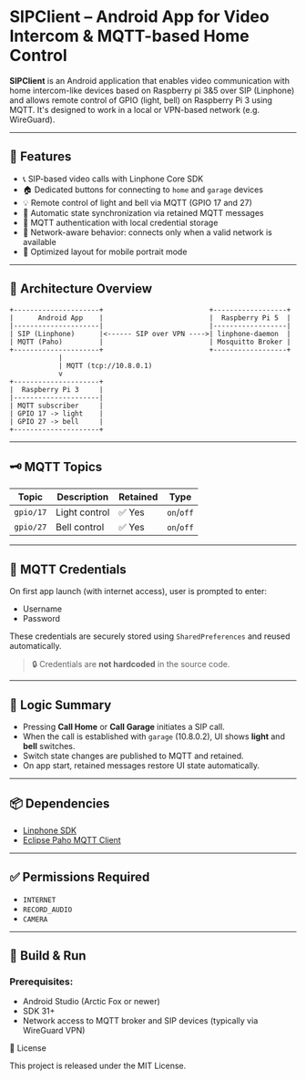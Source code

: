 # SIPClient – Android App for Video Intercom & MQTT-based Home Control

**SIPClient** is an Android application that enables video communication with home intercom-like devices based on Raspberry pi 3&5 over SIP (Linphone) and allows remote control of GPIO (light, bell) on Raspberry Pi 3 using MQTT. It's designed to work in a local or VPN-based network (e.g. WireGuard).

---

## 📸 Features

- 📞 SIP-based video calls with Linphone Core SDK
- 🏠 Dedicated buttons for connecting to `home` and `garage` devices
- 💡 Remote control of light and bell via MQTT (GPIO 17 and 27)
- 🔁 Automatic state synchronization via retained MQTT messages
- 🔐 MQTT authentication with local credential storage
- 📶 Network-aware behavior: connects only when a valid network is available
- 📱 Optimized layout for mobile portrait mode

---

## 🧰 Architecture Overview

    +---------------------+                          +------------------+
    |      Android App    |                          |  Raspberry Pi 5  |
    |---------------------|                          |------------------|
    | SIP (Linphone)      |<------ SIP over VPN ---->| linphone-daemon  |
    | MQTT (Paho)         |                          | Mosquitto Broker |
    +---------------------+                          +------------------+
                |
                | MQTT (tcp://10.8.0.1)
                v
    +---------------------+
    |  Raspberry Pi 3     |
    |---------------------|
    | MQTT subscriber     |
    | GPIO 17 -> light    |
    | GPIO 27 -> bell     |
    +---------------------+

---

## 🗝️ MQTT Topics

| Topic       | Description         | Retained | Type      |
|-------------|---------------------|----------|-----------|
| `gpio/17`   | Light control        | ✅ Yes    | `on`/`off` |
| `gpio/27`   | Bell control         | ✅ Yes    | `on`/`off` |

---

## 🔐 MQTT Credentials

On first app launch (with internet access), user is prompted to enter:
- Username
- Password

These credentials are securely stored using `SharedPreferences` and reused automatically.

> 🔒 Credentials are **not hardcoded** in the source code.

---

## 🧠 Logic Summary

- Pressing **Call Home** or **Call Garage** initiates a SIP call.
- When the call is established with `garage` (10.8.0.2), UI shows **light** and **bell** switches.
- Switch state changes are published to MQTT and retained.
- On app start, retained messages restore UI state automatically.

---

## 📦 Dependencies

- [Linphone SDK](https://linphone.org)
- [Eclipse Paho MQTT Client](https://www.eclipse.org/paho/)

---

## ✅ Permissions Required

- `INTERNET`
- `RECORD_AUDIO`
- `CAMERA`

---

## 🚀 Build & Run

### Prerequisites:
- Android Studio (Arctic Fox or newer)
- SDK 31+
- Network access to MQTT broker and SIP devices (typically via WireGuard VPN)

📄 License

This project is released under the MIT License.
